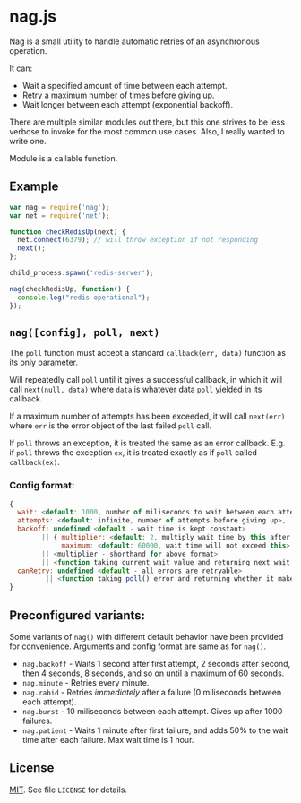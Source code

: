 # nag.js

Nag is a small utility to handle automatic retries of an asynchronous operation.

It can:

* Wait a specified amount of time between each attempt.
* Retry a maximum number of times before giving up.
* Wait longer between each attempt (exponential backoff).

There are multiple similar modules out there, but this one strives to be less verbose
to invoke for the most common use cases.  Also, I really wanted to write one.

Module is a callable function.

## Example

```javascript
var nag = require('nag');
var net = require('net');

function checkRedisUp(next) {
  net.connect(6379); // will throw exception if not responding
  next();
};

child_process.spawn('redis-server');

nag(checkRedisUp, function() {
  console.log("redis operational");
});
```

## `nag([config], poll, next)`

The `poll` function must accept a standard `callback(err, data)` function as its only
parameter.

Will repeatedly call `poll` until it gives a successful callback, in which it will
call `next(null, data)` where `data` is whatever data `poll` yielded in its callback.

If a maximum number of attempts has been exceeded, it will call `next(err)` where `err`
is the error object of the last failed `poll` call.

If `poll` throws an exception, it is treated the same as an error callback.  E.g. if
`poll` throws the exception `ex`, it is treated exactly as if `poll` called `callback(ex)`.

### Config format:

```javascript
{
  wait: <default: 1000, number of miliseconds to wait between each attempt>,
  attempts: <default: infinite, number of attempts before giving up>,
  backoff: undefined <default - wait time is kept constant>
        || { multiplier: <default: 2, multiply wait time by this after each attempt>,
             maximum: <default: 60000, wait time will not exceed this> }
        || <multiplier - shorthand for above format>
        || <function taking current wait value and returning next wait value>,
  canRetry: undefined <default - all errors are retryable>
         || <function taking poll() error and returning whether it makes sense to retry>
}
```

## Preconfigured variants:

Some variants of `nag()` with different default behavior have been provided for convenience.
Arguments and config format are same as for `nag()`.

* `nag.backoff` - Waits 1 second after first attempt, 2 seconds after second, then 4 seconds, 8 seconds, and so on until a maximum of 60 seconds.
* `nag.minute` - Retries every minute.
* `nag.rabid` - Retries *immediately* after a failure (0 miliseconds between each attempt).
* `nag.burst` - 10 miliseconds between each attempt.  Gives up after 1000 failures.
* `nag.patient` - Waits 1 minute after first failure, and adds 50% to the wait time after each failure.  Max wait time is 1 hour.

## License

[MIT](http://opensource.org/licenses/MIT).  See file `LICENSE` for details.
